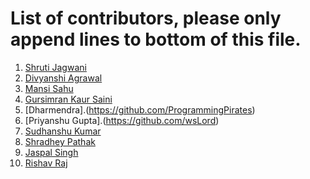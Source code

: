 # List of contributors, please only append lines to bottom of this file.

1. [Shruti Jagwani](https://github.com/shruti8019)
2. [Divyanshi Agrawal](https://github.com/Divyanshi070700)
3. [Mansi Sahu](https://github.com/mansi0703)
4. [Gursimran Kaur Saini](https://github.com/gursimran18)
5. [Dharmendra].(https://github.com/ProgrammingPirates)
6. [Priyanshu Gupta].(https://github.com/wsLord)
7. [Sudhanshu Kumar](https://github.com/sudhanshu1221)
8. [Shradhey Pathak](https://github.com/Shradhey1008)
9. [Jaspal Singh](https://github.com/always0p)
10. [Rishav Raj](https://github.com/kitashi-kun)
